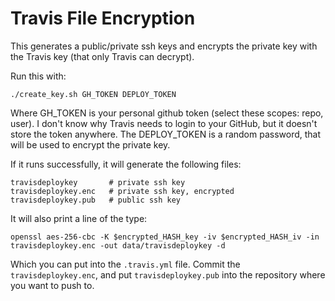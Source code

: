 # Travis File Encryption

This generates a public/private ssh keys and encrypts the private key with the Travis key (that only Travis can decrypt).

Run this with:

	./create_key.sh GH_TOKEN DEPLOY_TOKEN

Where GH_TOKEN is your personal github token (select these scopes: repo, user).
I don't know why Travis needs to login to your GitHub, but it doesn't store the
token anywhere. The DEPLOY_TOKEN is a random password, that will be used to
encrypt the private key.

If it runs successfully, it will generate the following files:

	travisdeploykey       # private ssh key
	travisdeploykey.enc   # private ssh key, encrypted
	travisdeploykey.pub   # public ssh key

It will also print a line of the type:

	openssl aes-256-cbc -K $encrypted_HASH_key -iv $encrypted_HASH_iv -in travisdeploykey.enc -out data/travisdeploykey -d

Which you can put into the `.travis.yml` file. Commit the
`travisdeploykey.enc`, and put `travisdeploykey.pub` into the repository where
you want to push to.
